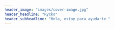 ```yaml
---
header_image: "images/cover-image.jpg"
header_headline: "Rycko"
header_subheadline: "Hola, estoy para ayudarte."
---
```

